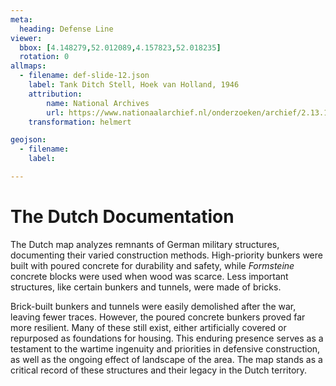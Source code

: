 ```yaml
---
meta:
  heading: Defense Line
viewer:
  bbox: [4.148279,52.012089,4.157823,52.018235]
  rotation: 0
allmaps:
  - filename: def-slide-12.json
    label: Tank Ditch Stell, Hoek van Holland, 1946
    attribution:
        name: National Archives
        url: https://www.nationaalarchief.nl/onderzoeken/archief/2.13.167/invnr/344/file/NL-HaNA_2.13.167_344_06?eadID=2.13.167&unitID=344&query=
    transformation: helmert

geojson:
  - filename: 
    label:

---
```


# The Dutch Documentation

The Dutch map analyzes remnants of German military structures, documenting their varied construction methods. High-priority bunkers were built with poured concrete for durability and safety, while _Formsteine_ concrete blocks were used when wood was scarce. Less important structures, like certain bunkers and tunnels, were made of bricks.

Brick-built bunkers and tunnels were easily demolished after the war, leaving fewer traces. However, the poured concrete bunkers proved far more resilient. Many of these still exist, either artificially covered or repurposed as foundations for housing. This enduring presence serves as a testament to the wartime ingenuity and priorities in defensive construction, as well as the ongoing effect of landscape of the area. The map stands as a critical record of these structures and their legacy in the Dutch territory. 